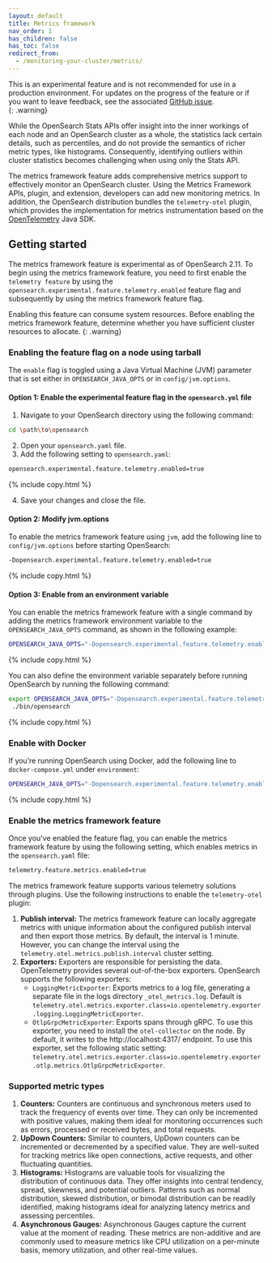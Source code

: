 ```yaml
---
layout: default
title: Metrics framework
nav_order: 1
has_children: false
has_toc: false
redirect_from:
  - /monitoring-your-cluster/metrics/
---
```


This is an experimental feature and is not recommended for use in a production environment. For updates on the progress of the feature or if you want to leave feedback, see the associated [GitHub issue](https://github.com/opensearch-project/OpenSearch/issues/10141).    
{: .warning}

While the OpenSearch Stats APIs offer insight into the inner workings of each node and an OpenSearch cluster as a whole, the statistics lack certain details, such as percentiles, and do not provide the semantics of richer metric types, like histograms. Consequently, identifying outliers within cluster statistics becomes challenging when using only the Stats API. 

The metrics framework feature adds comprehensive metrics support to effectively monitor an OpenSearch cluster. Using the Metrics Framework APIs, plugin, and extension, developers can add new monitoring metrics. In addition, the OpenSearch distribution bundles the `telemetry-otel` plugin, which provides the implementation for metrics instrumentation based on the [OpenTelemetry](https://opentelemetry.io) Java SDK.


## Getting started

The metrics framework feature is experimental as of OpenSearch 2.11. To begin using the metrics framework feature, you need to first enable the `telemetry feature` by using the `opensearch.experimental.feature.telemetry.enabled` feature flag and subsequently by using the metrics framework feature flag. 

Enabling this feature can consume system resources. Before enabling the metrics framework feature, determine whether you have sufficient cluster resources to allocate.
{: .warning}

### Enabling the feature flag on a node using tarball

The `enable` flag is toggled using a Java Virtual Machine (JVM) parameter that is set either in `OPENSEARCH_JAVA_OPTS` or in `config/jvm.options`.

#### Option 1: Enable the experimental feature flag in the `opensearch.yml` file

1. Navigate to your OpenSearch directory using the following command:

  ```bash
  cd \path\to\opensearch
  ```

2. Open your `opensearch.yaml` file.
3. Add the following setting to `opensearch.yaml`:

  ```bash
  opensearch.experimental.feature.telemetry.enabled=true
  ```
  {% include copy.html %}

4. Save your changes and close the file.

#### Option 2: Modify jvm.options

To enable the metrics framework feature using `jvm`, add the following line to `config/jvm.options` before starting OpenSearch:

```bash
-Dopensearch.experimental.feature.telemetry.enabled=true
```
{% include copy.html %}

#### Option 3: Enable from an environment variable

You can enable the metrics framework feature with a single command by adding the metrics framework environment variable to the `OPENSEARCH_JAVA_OPTS` command, as shown in the following example:

```bash
OPENSEARCH_JAVA_OPTS="-Dopensearch.experimental.feature.telemetry.enabled=true" ./opensearch-2.9.0/bin/opensearch
```
{% include copy.html %}

You can also define the environment variable separately before running OpenSearch by running the following command:

```bash
export OPENSEARCH_JAVA_OPTS="-Dopensearch.experimental.feature.telemetry.enabled=true"
 ./bin/opensearch
```
{% include copy.html %}

### Enable with Docker 

If you’re running OpenSearch using Docker, add the following line to `docker-compose.yml` under `environment`:

```bash
OPENSEARCH_JAVA_OPTS="-Dopensearch.experimental.feature.telemetry.enabled=true"
```
{% include copy.html %}


### Enable the metrics framework feature

Once you've enabled the feature flag, you can enable the metrics framework feature by using the following setting, which enables metrics in the `opensearch.yaml` file:

```bash
telemetry.feature.metrics.enabled=true
```

The metrics framework feature supports various telemetry solutions through plugins. Use the following instructions to enable the `telemetry-otel` plugin:


1. **Publish interval:** The metrics framework feature can locally aggregate metrics with unique information about the configured publish interval and then export those metrics. By default, the interval is 1 minute. However, you can change the interval using the `telemetry.otel.metrics.publish.interval` cluster setting.
2. **Exporters:** Exporters are responsible for persisting the data. OpenTelemetry provides several out-of-the-box exporters. OpenSearch supports the following exporters:
    - `LoggingMetricExporter`: Exports metrics to a log file, generating a separate file in the logs directory `_otel_metrics.log`. Default is `telemetry.otel.metrics.exporter.class=io.opentelemetry.exporter.logging.LoggingMetricExporter`.
    - `OtlpGrpcMetricExporter`: Exports spans through gRPC. To use this exporter, you need to install the `otel-collector` on the node. By default, it writes to the http://localhost:4317/ endpoint. To use this exporter, set the following static setting: `telemetry.otel.metrics.exporter.class=io.opentelemetry.exporter.otlp.metrics.OtlpGrpcMetricExporter`.
  
### Supported metric types

1. **Counters:** Counters are continuous and synchronous meters used to track the frequency of events over time. They can only be incremented with positive values, making them ideal for monitoring occurrences such as errors, processed or received bytes, and total requests.
2. **UpDown Counters:** Similar to counters, UpDown counters can be incremented or decremented by a specified value. They are well-suited for tracking metrics like open connections, active requests, and other fluctuating quantities.
3. **Histograms:** Histograms are valuable tools for visualizing the distribution of continuous data. They offer insights into central tendency, spread, skewness, and potential outliers. Patterns such as normal distribution, skewed distribution, or bimodal distribution can be readily identified, making histograms ideal for analyzing latency metrics and assessing percentiles.
4. **Asynchronous Gauges:** Asynchronous Gauges capture the current value at the moment of reading. These metrics are non-additive and are commonly used to measure metrics like CPU utilization on a per-minute basis, memory utilization, and other real-time values.
